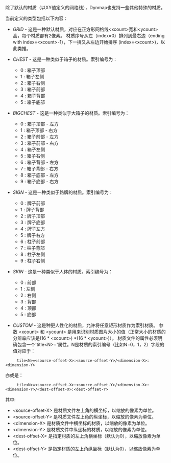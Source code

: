 除了默认的材质（以XY值定义的网格线），Dynmap也支持一些其他特殊的材质。

当前定义的类型包括以下内容：

* *GRID* - 这是一种默认材质，对应在正方形网格线&lt;xcount&gt;宽和&lt;ycount&gt; 高，每个材质都有2像素。 材质序号从左（index=0）排列到最右边（ending with index=&lt;xcount&gt;-1），下一排又从左边开始排序 (index=&lt;xcount&gt;)，以此类推。

* *CHEST* - 这是一种类似于箱子的材质。索引编号为：
     + 0 : 箱子顶部
     + 1 : 箱子左侧
     + 2 : 箱子右侧
     + 3 : 箱子前部
     + 4 : 箱子背部
     + 5 : 箱子底部

* *BIGCHEST* - 这是一种类似于大箱子的材质。索引编号为：
     + 0 : 箱子顶部 - 左方
     + 1 : 箱子顶部 - 右方
     + 2 : 箱子前部 - 左方
     + 3 : 箱子前部 - 右方
     + 4 : 箱子左侧
     + 5 : 箱子右侧
     + 6 : 箱子背部 - 左方
     + 7 : 箱子背部 - 右方
     + 8 : 箱子底部 - 左方
     + 9 : 箱子底部 - 右方

* *SIGN* - 这是一种类似于路牌的材质。索引编号为：
     + 0 : 牌子前部
     + 1 : 牌子背部
     + 2 : 牌子顶部
     + 3 : 牌子底部
     + 4 : 牌子左方
     + 5 : 牌子右方
     + 6 : 柱子前部
     + 7 : 柱子背部
     + 8 : 柱子左侧
     + 9 : 柱子右侧

* *SKIN* - 这是一种类似于人体的材质。索引编号为：
     + 0 : 前部
     + 1 : 左侧
     + 2 : 右侧
     + 3 : 背部
     + 4 : 顶部
     + 5 : 底部

* *CUSTOM* - 这是种更人性化的材质，允许将任意矩形材质作为索引材质。 参数 &lt;xcount&gt; 和 &lt;ycount&gt; 是用来识别材质图片大小的值（正常大小的材质的分辨率应该是(16 * &lt;xcount&gt;) *(16 * &lt;ycount&gt;)）。  材质文件的属性必须明确包含一个'title&lt;N&gt;='属性。N是材质的索引编号（比如N=0，1，2）字段的值对应于：
```
     tile<N>=<source-offset-X>:<source-offset-Y>/<dimension-X>:<dimension-Y>
```
亦或是：
```
     tile<N>=<source-offset-X>:<source-offset-Y>/<dimension-X>:<dimension-Y>/<dest-offset-X>:<dest-offset-Y>
```
其中:
* &lt;source-offset-X&gt; 是材质文件左上角的横坐标，以缩放的像素为单位。
* &lt;source-offset-Y&gt; 是材质文件左上角的纵坐标，以缩放的像素为单位。
* &lt;dimension-X&gt; 是材质文件中横坐标的材质，以缩放的像素为单位。
* &lt;dimension-Y&gt; 是材质文件中纵坐标的材质，以缩放的像素为单位。
* &lt;dest-offset-X&gt; 是指定材质的左上角横坐标（默认为0），以缩放像素为单位。
* &lt;dest-offset-Y&gt; 是指定材质的左上角纵坐标（默认为0），以缩放像素为单位。
